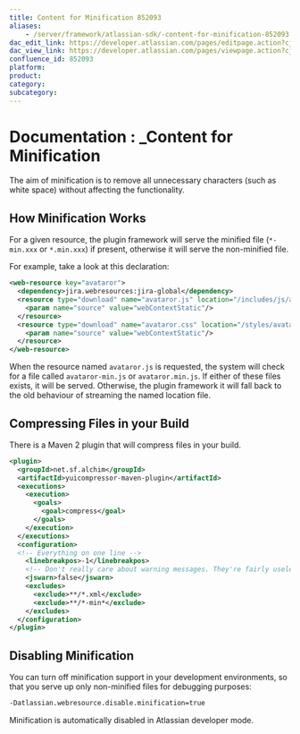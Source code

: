```yaml
---
title: Content for Minification 852093
aliases:
    - /server/framework/atlassian-sdk/-content-for-minification-852093.html
dac_edit_link: https://developer.atlassian.com/pages/editpage.action?cjm=wozere&pageId=852093
dac_view_link: https://developer.atlassian.com/pages/viewpage.action?cjm=wozere&pageId=852093
confluence_id: 852093
platform:
product:
category:
subcategory:
---
```

# Documentation : \_Content for Minification

The aim of minification is to remove all unnecessary characters (such as white space) without affecting the functionality.

## How Minification Works

For a given resource, the plugin framework will serve the minified file (`*-min.xxx` or `*.min.xxx`) if present, otherwise it will serve the non-minified file.

For example, take a look at this declaration:

``` xml
<web-resource key="avataror">
  <dependency>jira.webresources:jira-global</dependency>
  <resource type="download" name="avataror.js" location="/includes/js/avataror.js">
    <param name="source" value="webContextStatic"/>
  </resource>
  <resource type="download" name="avataror.css" location="/styles/avataror.css">
    <param name="source" value="webContextStatic"/>
  </resource>
</web-resource>
```

When the resource named `avataror.js` is requested, the system will check for a file called `avataror-min.js` or `avataror.min.js`. If either of these files exists, it will be served. Otherwise, the plugin framework it will fall back to the old behaviour of streaming the named location file.

## Compressing Files in your Build

There is a Maven 2 plugin that will compress files in your build.

``` xml
<plugin>
  <groupId>net.sf.alchim</groupId>
  <artifactId>yuicompressor-maven-plugin</artifactId>
  <executions>
    <execution>
      <goals>
        <goal>compress</goal>
      </goals>
    </execution>
  </executions>
  <configuration>
  <!-- Everything on one line -->
    <linebreakpos>-1</linebreakpos>
    <!-- Don't really care about warning messages. They're fairly useless -->
    <jswarn>false</jswarn>
    <excludes>
      <exclude>**/*.xml</exclude>
      <exclude>**/*-min*</exclude>
    </excludes>
  </configuration>
</plugin>
```

## Disabling Minification

You can turn off minification support in your development environments, so that you serve up only non-minified files for debugging purposes:

``` bash
-Datlassian.webresource.disable.minification=true
```

Minification is automatically disabled in Atlassian developer mode.


















































































































































































































































































































